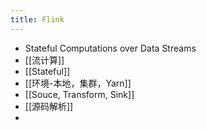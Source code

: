 ```yaml
---
title: Flink
---
```


- Stateful Computations over Data Streams
- [[流计算]]
- [[Stateful]]
- [[环境-本地，集群，Yarn]]
- [[Souce, Transform, Sink]]
- [[源码解析]]
-